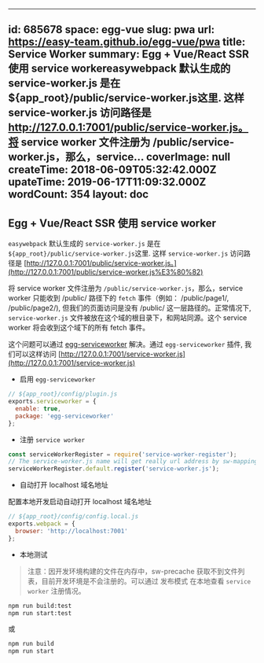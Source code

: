 
---
id: 685678
space: egg-vue
slug: pwa
url: https://easy-team.github.io/egg-vue/pwa
title: Service Worker
summary: Egg + Vue/React SSR 使用 service workereasywebpack 默认生成的 service-worker.js 是在 ${app_root}/public/service-worker.js这里. 这样 service-worker.js 访问路径是 http://127.0.0.1:7001/public/service-worker.js。将 service worker 文件注册为 /public/service-worker.js，那么，service...
coverImage: null
createTime: 2018-06-09T05:32:42.000Z 
upateTime: 2019-06-17T11:09:32.000Z
wordCount: 354
layout: doc
---

## Egg + Vue/React SSR 使用 service worker

`easywebpack` 默认生成的 `service-worker.js` 是在 `${app_root}/public/service-worker.js`这里. 这样 `service-worker.js` 访问路径是 [http://127.0.0.1:7001/public/service-worker.js。](http://127.0.0.1:7001/public/service-worker.js%E3%80%82)

将 service worker 文件注册为 `/public/service-worker.js`，那么，service worker 只能收到 /public/ 路径下的 `fetch` 事件（例如： /public/page1/, /public/page2/), 但我们的页面访问是没有 /public/ 这一层路径的。正常情况下, `service-worker.js` 文件被放在这个域的根目录下，和网站同源。这个 service worker 将会收到这个域下的所有 fetch 事件。

这个问题可以通过 [egg-serviceworker](https://github.com/hubcarl/egg-serviceworker) 解决。通过 `egg-serviceworker` 插件, 我们可以这样访问 [http://127.0.0.1:7001/service-worker.js](http://127.0.0.1:7001/service-worker.js)

- 启用 `egg-serviceworker`


```javascript
// ${app_root}/config/plugin.js
exports.serviceworker = {
  enable: true,
  package: 'egg-serviceworker'
};
```

- 注册 `service worker`


```javascript
const serviceWorkerRegister = require('service-worker-register');
// The service-worker.js name will get really url address by sw-mapping.json file
serviceWorkerRegister.default.register('service-worker.js');
```

- 自动打开 localhost 域名地址


配置本地开发启动自动打开 localhost 域名地址

```javascript
// ${app_root}/config/config.local.js
exports.webpack = {
  browser: 'http://localhost:7001'
};
```

- 本地测试


> 注意：因开发环境构建的文件在内存中，sw-precache 获取不到文件列表，目前开发环境是不会注册的。可以通过 发布模式 在本地查看 `service worker` 注册情况。


```bash
npm run build:test
npm run start:test
```

或

```bash
npm run build
npm run start
```


  